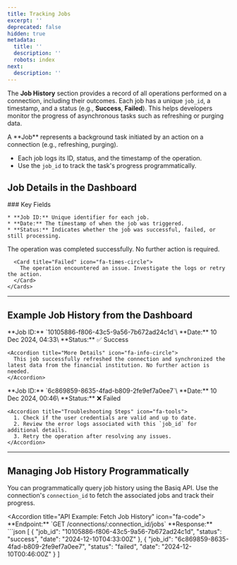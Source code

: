 ```yaml
---
title: Tracking Jobs
excerpt: ''
deprecated: false
hidden: true
metadata:
  title: ''
  description: ''
  robots: index
next:
  description: ''
---
```

The **Job History** section provides a record of all operations performed on a connection, including their outcomes. Each job has a unique `job_id`, a timestamp, and a status (e.g., **Success**, **Failed**). This helps developers monitor the progress of asynchronous tasks such as refreshing or purging data.

<Accordion title="What is a Job?" icon="fa-info-circle">
  A **Job** represents a background task initiated by an action on a connection (e.g., refreshing, purging).

  * Each job logs its ID, status, and the timestamp of the operation.
  * Use the `job_id` to track the task's progress programmatically.
</Accordion>

## Job Details in the Dashboard

<Columns layout="2-1">
  <Column>
    ### Key Fields

    * **Job ID:** Unique identifier for each job.
    * **Date:** The timestamp of when the job was triggered.
    * **Status:** Indicates whether the job was successful, failed, or still processing.
  </Column>

  <Column>
    <Cards columns={2}>
      <Card title="Success" icon="fa-check-circle">
        The operation was completed successfully. No further action is required.
      </Card>

      <Card title="Failed" icon="fa-times-circle">
        The operation encountered an issue. Investigate the logs or retry the action.
      </Card>
    </Cards>
  </Column>
</Columns>

***

## Example Job History from the Dashboard

<Tabs>
  <Tab title="Success Job">
    **Job ID:** `10105886-f806-43c5-9a56-7b672ad24c1d`\
    **Date:** 10 Dec 2024, 04:33\
    **Status:** ✅ Success

    <Accordion title="More Details" icon="fa-info-circle">
      This job successfully refreshed the connection and synchronized the latest data from the financial institution. No further action is needed.
    </Accordion>
  </Tab>

  <Tab title="Failed Job">
    **Job ID:** `6c869859-8635-4fad-b809-2fe9ef7a0ee7`\
    **Date:** 10 Dec 2024, 00:46\
    **Status:** ❌ Failed

    <Accordion title="Troubleshooting Steps" icon="fa-tools">
      1. Check if the user credentials are valid and up to date.
      2. Review the error logs associated with this `job_id` for additional details.
      3. Retry the operation after resolving any issues.
    </Accordion>
  </Tab>
</Tabs>

***

## Managing Job History Programmatically

You can programmatically query job history using the Basiq API. Use the connection's `connection_id` to fetch the associated jobs and track their progress.

\<Accordion title="API Example: Fetch Job History" icon="fa-code">
&#x20; \*\*Endpoint:\*\* \`GET /connections/:connection\_id/jobs\` &#x20;
&#x20; \*\*Response:\*\*
&#x20; \`\`\`json
&#x20; \[
&#x20;   \{
&#x20;     "job\_id": "10105886-f806-43c5-9a56-7b672ad24c1d",
&#x20;     "status": "success",
&#x20;     "date": "2024-12-10T04:33:00Z"
&#x20;   },
&#x20;   \{
&#x20;     "job\_id": "6c869859-8635-4fad-b809-2fe9ef7a0ee7",
&#x20;     "status": "failed",
&#x20;     "date": "2024-12-10T00:46:00Z"
&#x20;   }
&#x20; ]